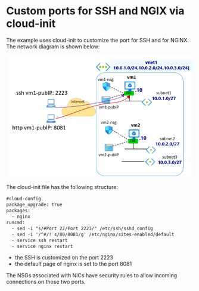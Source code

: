<properties
pageTitle= 'Custom ports for SSH and NGIX via cloud-init'
description= "Custom port for SSH and NGIX via cloud-init"
documentationcenter: na
services="cloud-init"
documentationCenter="na"
authors="fabferri"
manager=""
editor="fabferri"/>

<tags
   ms.service="configuration-Example-Azure"
   ms.devlang="na"
   ms.topic="article"
   ms.tgt_pltfrm="Azure"
   ms.workload="na"
   ms.date="26/05/2022"
   ms.author="fabferri" />

# Custom ports for SSH and NGIX via cloud-init
The example uses cloud-init to customize the port for SSH and for NGINX. The network diagram is shown below:  

[![1]][1]

The cloud-init file has the following structure:
```console
#cloud-config
package_upgrade: true
packages:
  - nginx
runcmd:
  - sed -i "s/#Port 22/Port 2223/" /etc/ssh/sshd_config
  - sed -i '/^#/! s/80/8081/g' /etc/nginx/sites-enabled/default
  - service ssh restart
  - service nginx restart

```
* the SSH is customized on the port 2223
* the default page of nginx  is set to the port 8081

The NSGs associated with NICs have security rules to allow incoming connections on those two ports. 

<!--Image References-->

[1]: ./media/network-diagram.png "network diagram" 

<!--Link References-->

